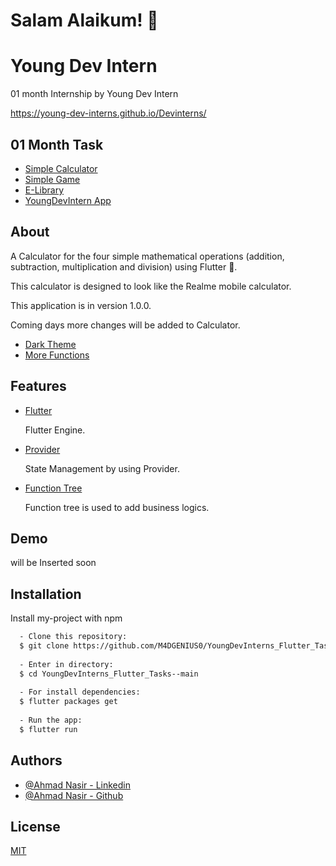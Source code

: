 
# Salam Alaikum! 👋


# Young Dev Intern

01 month Internship by Young Dev Intern 

https://young-dev-interns.github.io/Devinterns/


## 01 Month Task

 - [Simple Calculator](https://github.com/M4DGENIUS0/YoungDevInterns_Flutter_Tasks-)
 - [Simple Game]()
 - [E-Library]()
  - [YoungDevIntern App]()


## About

A Calculator for the four simple mathematical operations (addition, subtraction, multiplication and division) using Flutter 💙.

This calculator is designed to look like the Realme mobile calculator.

This application is in version 1.0.0.

Coming days more changes will be added to Calculator.
 - [Dark Theme]()
 - [More Functions]()
 


## Features

- [Flutter](https://flutter.dev/)

    Flutter Engine.
- [Provider](https://pub.dev/packages/provider)

    State Management by using Provider.
- [Function Tree](https://pub.dev/packages/function_tree)

    Function tree is used to add business logics. 



## Demo

will be Inserted soon


## Installation

Install my-project with npm

```bash
  - Clone this repository:
  $ git clone https://github.com/M4DGENIUS0/YoungDevInterns_Flutter_Tasks-
  
  - Enter in directory:
  $ cd YoungDevInterns_Flutter_Tasks--main
  
  - For install dependencies:
  $ flutter packages get
  
  - Run the app: 
  $ flutter run
```
    
## Authors

- [@Ahmad Nasir - Linkedin](https://www.linkedin.com/in/ahmad-nasir001/)
- [@Ahmad Nasir - Github](https://github.com/M4DGENIUS0)


## License

[MIT](https://choosealicense.com/licenses/mit/)

